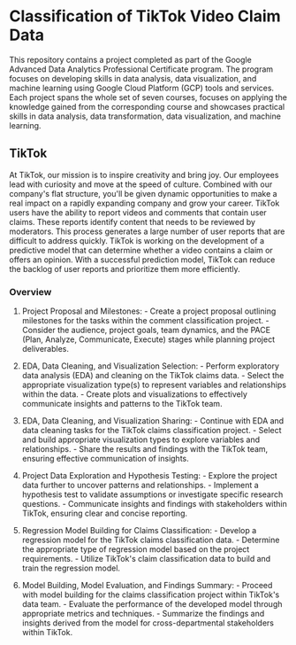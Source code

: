 # Classification of TikTok Video Claim Data

This repository contains a project completed as part of the Google Advanced Data Analytics Professional Certificate program. The program focuses on developing skills in data analysis, data visualization, and machine learning using Google Cloud Platform (GCP) tools and services. Each project spans the whole set of seven courses, focuses on applying the knowledge gained from the corresponding course and showcases practical skills in data analysis, data transformation, data visualization, and machine learning.


## TikTok

At TikTok, our mission is to inspire creativity and bring joy. Our employees lead with curiosity and move at the speed of culture. Combined with our company's flat structure, you'll be given dynamic opportunities to make a real impact on a rapidly expanding company and grow your career. TikTok users have the ability to report videos and comments that contain user claims. These reports identify content that needs to be reviewed by moderators. This process generates a large number of user reports that are difficult to address quickly. TikTok is working on the development of a predictive model that can determine whether a video contains a claim or offers an opinion. With a successful prediction model, TikTok can reduce the backlog of user reports and prioritize them more efficiently.

### Overview

1. Project Proposal and Milestones: - Create a project proposal outlining milestones for the tasks within the comment classification project. - Consider the audience, project goals, team dynamics, and the PACE (Plan, Analyze, Communicate, Execute) stages while planning project deliverables.

2. EDA, Data Cleaning, and Visualization Selection: - Perform exploratory data analysis (EDA) and cleaning on the TikTok claims data. - Select the appropriate visualization type(s) to represent variables and relationships within the data. - Create plots and visualizations to effectively communicate insights and patterns to the TikTok team.

3. EDA, Data Cleaning, and Visualization Sharing: - Continue with EDA and data cleaning tasks for the TikTok claims classification project. - Select and build appropriate visualization types to explore variables and relationships. - Share the results and findings with the TikTok team, ensuring effective communication of insights.

4. Project Data Exploration and Hypothesis Testing: - Explore the project data further to uncover patterns and relationships. - Implement a hypothesis test to validate assumptions or investigate specific research questions. - Communicate insights and findings with stakeholders within TikTok, ensuring clear and concise reporting.

5. Regression Model Building for Claims Classification: - Develop a regression model for the TikTok claims classification data. - Determine the appropriate type of regression model based on the project requirements. - Utilize TikTok's claim classification data to build and train the regression model.

6. Model Building, Model Evaluation, and Findings Summary: - Proceed with model building for the claims classification project within TikTok's data team. - Evaluate the performance of the developed model through appropriate metrics and techniques. - Summarize the findings and insights derived from the model for cross-departmental stakeholders within TikTok.

